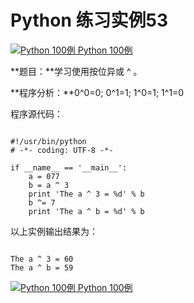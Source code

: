 Python 练习实例53
=============

 [![Python 100例](../images/up.gif)
 Python 100例](python-100-examples.html)


 **题目：**学习使用按位异或 ^ 。

 **程序分析：**0^0=0; 0^1=1; 1^0=1; 1^1=0

 程序源代码：

 
```

#!/usr/bin/python
# -*- coding: UTF-8 -*-

if __name__ == '__main__':
    a = 077
    b = a ^ 3
    print 'The a ^ 3 = %d' % b
    b ^= 7
    print 'The a ^ b = %d' % b

```

 以上实例输出结果为：

 
```

The a ^ 3 = 60
The a ^ b = 59

```

 [![Python 100例](../images/up.gif)
 Python 100例](python-100-examples.html)